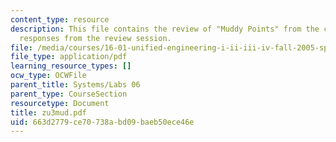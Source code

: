 ```yaml
---
content_type: resource
description: This file contains the review of "Muddy Points" from the course and student
  responses from the review session.
file: /media/courses/16-01-unified-engineering-i-ii-iii-iv-fall-2005-spring-2006/663d2779ce70738abd09baeb50ece46e_zu3mud.pdf
file_type: application/pdf
learning_resource_types: []
ocw_type: OCWFile
parent_title: Systems/Labs 06
parent_type: CourseSection
resourcetype: Document
title: zu3mud.pdf
uid: 663d2779-ce70-738a-bd09-baeb50ece46e
---
```

